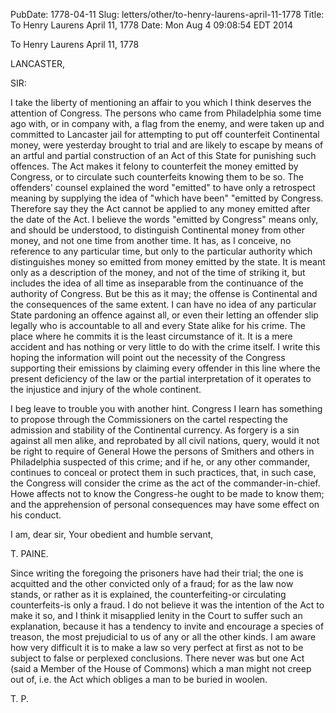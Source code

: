 PubDate: 1778-04-11
Slug: letters/other/to-henry-laurens-april-11-1778
Title: To Henry Laurens  April 11, 1778
Date: Mon Aug  4 09:08:54 EDT 2014

   To Henry Laurens  April 11, 1778

   LANCASTER,

   SIR:

   I take the liberty of mentioning an affair to you which I think deserves
   the attention of Congress. The persons who came from Philadelphia some
   time ago with, or in company with, a flag from the enemy, and were taken
   up and committed to Lancaster jail for attempting to put off counterfeit
   Continental money, were yesterday brought to trial and are likely to
   escape by means of an artful and partial construction of an Act of this
   State for punishing such offences. The Act makes it felony to counterfeit
   the money emitted by Congress, or to circulate such counterfeits knowing
   them to be so. The offenders' counsel explained the word "emitted" to have
   only a retrospect meaning by supplying the idea of "which have been"
   "emitted by Congress. Therefore say they the Act cannot be applied to any
   money emitted after the date of the Act. I believe the words "emitted by
   Congress" means only, and should be understood, to distinguish Continental
   money from other money, and not one time from another time. It has, as I
   conceive, no reference to any particular time, but only to the particular
   authority which distinguishes money so emitted from money emitted by the
   state. It is meant only as a description of the money, and not of the time
   of striking it, but includes the idea of all time as inseparable from the
   continuance of the authority of Congress. But be this as it may; the
   offense is Continental and the consequences of the same extent. I can have
   no idea of any particular State pardoning an offence against all, or even
   their letting an offender slip legally who is accountable to all and every
   State alike for his crime. The place where he commits it is the least
   circumstance of it. It is a mere accident and has nothing or very little
   to do with the crime itself. I write this hoping the information will
   point out the necessity of the Congress supporting their emissions by
   claiming every offender in this line where the present deficiency of the
   law or the partial interpretation of it operates to the injustice and
   injury of the whole continent.

   I beg leave to trouble you with another hint. Congress I learn has
   something to propose through the Commissioners on the cartel respecting
   the admission and stability of the Continental currency. As forgery is a
   sin against all men alike, and reprobated by all civil nations, query,
   would it not be right to require of General Howe the persons of Smithers
   and others in Philadelphia suspected of this crime; and if he, or any
   other commander, continues to conceal or protect them in such practices,
   that, in such case, the Congress will consider the crime as the act of the
   commander-in-chief. Howe affects not to know the Congress-he ought to be
   made to know them; and the apprehension of personal consequences may have
   some effect on his conduct.

   I am, dear sir, Your obedient and humble servant,

   T. PAINE.

   Since writing the foregoing the prisoners have had their trial; the one is
   acquitted and the other convicted only of a fraud; for as the law now
   stands, or rather as it is explained, the counterfeiting-or circulating
   counterfeits-is only a fraud. I do not believe it was the intention of the
   Act to make it so, and I think it misapplied lenity in the Court to suffer
   such an explanation, because it has a tendency to invite and encourage a
   species of treason, the most prejudicial to us of any or all the other
   kinds. I am aware how very difficult it is to make a law so very perfect
   at first as not to be subject to false or perplexed conclusions. There
   never was but one Act (said a Member of the House of Commons) which a man
   might not creep out of, i.e. the Act which obliges a man to be buried in
   woolen.

   T. P.

    
